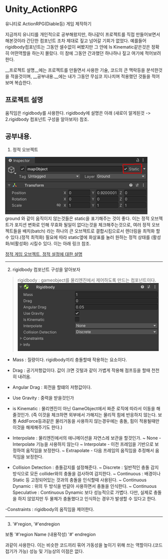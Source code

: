 # Unity_ActionRPG
유니티로 ActionRPG(Diable등) 게임 제작하기

지금까지 유니티를 개인적으로 공부해왔지만, 하나같이 프로젝트를 직접 만들어보면서 해본것이라 간단한 컴포넌트 조차 제대로 짚고 넘어갈 기회가 없었다.
예를들어 rigidbody컴포넌트는 그동안 셀수없이 써봤지만 그 안에 Is Kinematic같은것은 정확히 어떤역할을 하는지 몰랐다.
이 참에 그동안 간과했던 하나하나 짚고 여기에 적어보려 한다.

__프로젝트 설명__에는 프로젝트를 만들면서 사용한 기술, 코드의 큰 맥락등을 분석한것을 적을것이며, 
__공부내용.__에는 내가 그동안 무심코 지나치며 적용했던 것들을 적어보며 복습한다.

## 프로젝트 설명

움직임은 rigidbody를 사용한다. 
rigidbody에 설명은 아래 (새로이 알게된것 -> 2.rigidbody 컴포넌트 구성을 알아보자) 참조.


## 공부내용.

1. 정적 오브젝트

![staticBox](./githubImage/static.png)
ground 와 같이 움직이지 않는것들은 static을 표기해주는 것이 좋다. 이는 정적 오브젝트가 포지션 변화로 인해 무효화 될일이 없다는것을 체크해주는것으로,
여러 정적 오브젝트들을 배치(batch) 라는 하나의 큰 오브젝트로 결합시킴으로서 렌더링을 최적화 할수 있다.(정적 최적화)
필요에 따라 static옆에 화살표를 눌러 원하는 정적 상태를 (활성화/비활성화) 시킬수 있다. 이는 아래 링크 참조.

[정적 게임 오브젝트, 정적 설정에 대한 설명](https://docs.unity3d.com/kr/530/Manual/StaticObjects.html)

---
2. rigidbody 컴포넌트 구성을 알아보자

> rigidbody : gameobject를 물리엔진에서 제어하도록 만드는 컴포넌트이다.
![rigidbodyOption](./githubImage/rigidbodyOption.png)

- Mass : 질량이다. rigidbody끼리 충돌할때 작용하는 요소이다.

- Drag : 공기저항값이다. 값이 크면 깃털과 같이 가볍게 작용해 점프등을 할때 천천히 내려옴.

- Angular Drag : 회전을 할떄의 저항값이다.

- Use Gravity : 중력을 받을것인가

- is Kinematic : 물리엔진이 아닌 GameObject에서 짜준 로직에 따라서 이동을 해줄것인가. (즉 이것을 체크하면 외부에서 가해지는 물리적 힘에 반응하지 않는다.
보통 AddForce등과같은 물리거동을 사용하지 않는경우에는 충돌, 힘이 적용될때만 이것을 해제해주기도 한다.)

- Interpolate : 물리엔진에서의 애니메이션을 자연스레 보관을 할것인가.
~ None - Interpolate 기능을 사용하지 않는다
~ Interpolate - 이전 프레임을 기반으로 보정하여 움직임을 보정한다.
~ Extrapolate - 다음 프레임의 움직임을 추정해서 움직임을 보정한다.

- Collision Detection : 충돌감지를 설정해준다.
~ Discrete : 일반적인 충돌 감지 방식으로 모든 collider와의 충돌을 검사하여 감지한다.
~ Continuous : 배경이나 Static 등 고정되어있는 것과의 충돌을 인식할때 사용된다.
~ Continuous Dynamic : 위의 두 방식을 번갈아 사용하면서 충돌을 인식한다.
~ Continuous Speculative : Continuous Dynamic 보다 성능적으로 가볍다. 다만, 실제로 충돌을 하지 않았지만 두 물체가 충돌했다고 인식하는 경우가 발생할 수 있다고 한다.

-Constraints : rigidbody의 움직임을 제어한다.

---
3. '#'region, '#'endregion

보통 '#'region Name 
(내용작성)
'#' endregion

과같이 사용한다. 이는 비슷한 코드끼리 묶어 가동성을 높이기 위해 쓰는 역할이다.(코드 접기가 가능)
성능 및 기능상의 이점은 없다.
